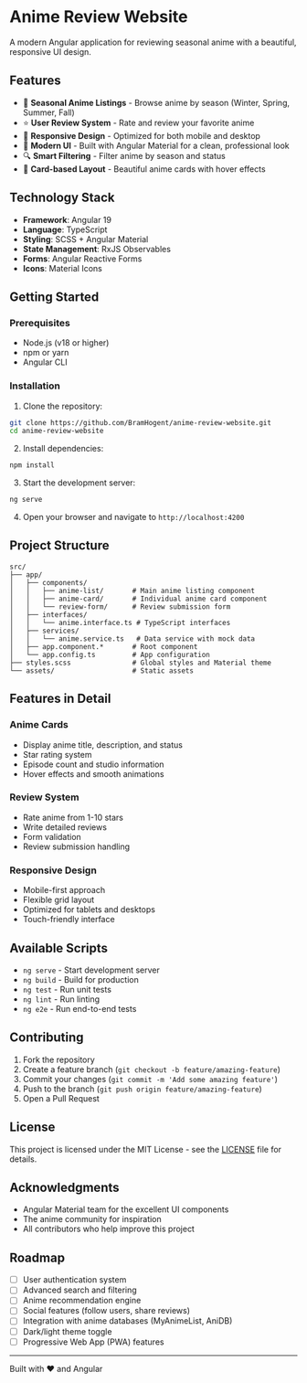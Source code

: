 # Anime Review Website

A modern Angular application for reviewing seasonal anime with a beautiful, responsive UI design.

## Features

- 🎌 **Seasonal Anime Listings** - Browse anime by season (Winter, Spring, Summer, Fall)
- ⭐ **User Review System** - Rate and review your favorite anime
- 📱 **Responsive Design** - Optimized for both mobile and desktop
- 🎨 **Modern UI** - Built with Angular Material for a clean, professional look
- 🔍 **Smart Filtering** - Filter anime by season and status
- 💝 **Card-based Layout** - Beautiful anime cards with hover effects

## Technology Stack

- **Framework**: Angular 19
- **Language**: TypeScript
- **Styling**: SCSS + Angular Material
- **State Management**: RxJS Observables
- **Forms**: Angular Reactive Forms
- **Icons**: Material Icons

## Getting Started

### Prerequisites

- Node.js (v18 or higher)
- npm or yarn
- Angular CLI

### Installation

1. Clone the repository:
```bash
git clone https://github.com/BramHogent/anime-review-website.git
cd anime-review-website
```

2. Install dependencies:
```bash
npm install
```

3. Start the development server:
```bash
ng serve
```

4. Open your browser and navigate to `http://localhost:4200`

## Project Structure

```
src/
├── app/
│   ├── components/
│   │   ├── anime-list/       # Main anime listing component
│   │   ├── anime-card/       # Individual anime card component
│   │   └── review-form/      # Review submission form
│   ├── interfaces/
│   │   └── anime.interface.ts # TypeScript interfaces
│   ├── services/
│   │   └── anime.service.ts   # Data service with mock data
│   ├── app.component.*       # Root component
│   └── app.config.ts         # App configuration
├── styles.scss               # Global styles and Material theme
└── assets/                   # Static assets
```

## Features in Detail

### Anime Cards
- Display anime title, description, and status
- Star rating system
- Episode count and studio information
- Hover effects and smooth animations

### Review System
- Rate anime from 1-10 stars
- Write detailed reviews
- Form validation
- Review submission handling

### Responsive Design
- Mobile-first approach
- Flexible grid layout
- Optimized for tablets and desktops
- Touch-friendly interface

## Available Scripts

- `ng serve` - Start development server
- `ng build` - Build for production
- `ng test` - Run unit tests
- `ng lint` - Run linting
- `ng e2e` - Run end-to-end tests

## Contributing

1. Fork the repository
2. Create a feature branch (`git checkout -b feature/amazing-feature`)
3. Commit your changes (`git commit -m 'Add some amazing feature'`)
4. Push to the branch (`git push origin feature/amazing-feature`)
5. Open a Pull Request

## License

This project is licensed under the MIT License - see the [LICENSE](LICENSE) file for details.

## Acknowledgments

- Angular Material team for the excellent UI components
- The anime community for inspiration
- All contributors who help improve this project

## Roadmap

- [ ] User authentication system
- [ ] Advanced search and filtering
- [ ] Anime recommendation engine
- [ ] Social features (follow users, share reviews)
- [ ] Integration with anime databases (MyAnimeList, AniDB)
- [ ] Dark/light theme toggle
- [ ] Progressive Web App (PWA) features

---

Built with ❤️ and Angular
